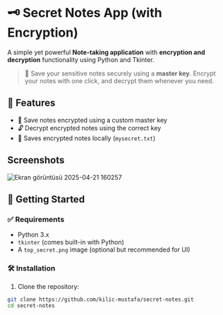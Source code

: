 # 🗝️ Secret Notes App (with Encryption)

A simple yet powerful **Note-taking application** with **encryption and decryption** functionality using Python and Tkinter.

> 📌 Save your sensitive notes securely using a **master key**. Encrypt your notes with one click, and decrypt them whenever you need.

## 🧩 Features

- 🔐 Save notes encrypted using a custom master key
- 🔓 Decrypt encrypted notes using the correct key
- 💾 Saves encrypted notes locally (`mysecret.txt`)

## Screenshots

![Ekran görüntüsü 2025-04-21 160257](https://github.com/user-attachments/assets/3e2c78da-0856-446c-80d1-b9d059b6767c)


## 🚀 Getting Started

### ✅ Requirements

- Python 3.x
- `tkinter` (comes built-in with Python)
- A `top_secret.png` image (optional but recommended for UI)

### 🛠 Installation

1. Clone the repository:

```bash
git clone https://github.com/kilic-mustafa/secret-notes.git
cd secret-notes
